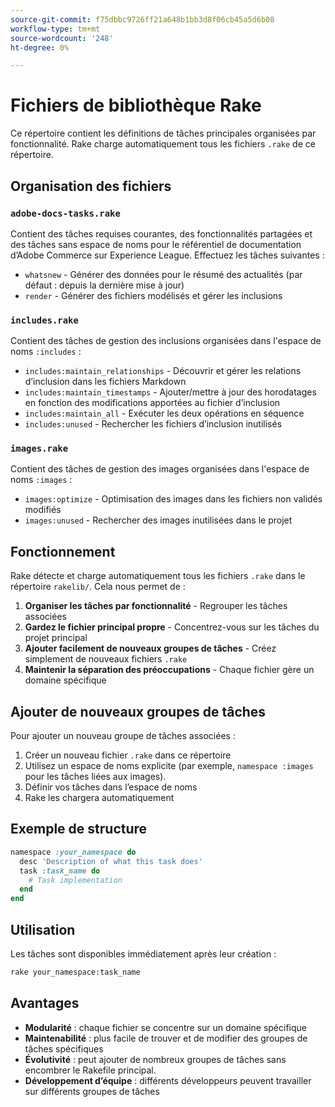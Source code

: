 ```yaml
---
source-git-commit: f75dbbc9726ff21a648b1bb3d8f06cb45a5d6b08
workflow-type: tm+mt
source-wordcount: '248'
ht-degree: 0%

---
```

# Fichiers de bibliothèque Rake

Ce répertoire contient les définitions de tâches principales organisées par fonctionnalité. Rake charge automatiquement tous les fichiers `.rake` de ce répertoire.

## Organisation des fichiers

### `adobe-docs-tasks.rake`

Contient des tâches requises courantes, des fonctionnalités partagées et des tâches sans espace de noms pour le référentiel de documentation d’Adobe Commerce sur Experience League. Effectuez les tâches suivantes :

- `whatsnew` - Générer des données pour le résumé des actualités (par défaut : depuis la dernière mise à jour)
- `render` - Générer des fichiers modélisés et gérer les inclusions

### `includes.rake`

Contient des tâches de gestion des inclusions organisées dans l&#39;espace de noms `:includes` :

- `includes:maintain_relationships` - Découvrir et gérer les relations d’inclusion dans les fichiers Markdown
- `includes:maintain_timestamps` - Ajouter/mettre à jour des horodatages en fonction des modifications apportées au fichier d’inclusion
- `includes:maintain_all` - Exécuter les deux opérations en séquence
- `includes:unused` - Rechercher les fichiers d’inclusion inutilisés

### `images.rake`

Contient des tâches de gestion des images organisées dans l&#39;espace de noms `:images` :

- `images:optimize` - Optimisation des images dans les fichiers non validés modifiés
- `images:unused` - Rechercher des images inutilisées dans le projet

## Fonctionnement

Rake détecte et charge automatiquement tous les fichiers `.rake` dans le répertoire `rakelib/`. Cela nous permet de :

1. **Organiser les tâches par fonctionnalité** - Regrouper les tâches associées
2. **Gardez le fichier principal propre** - Concentrez-vous sur les tâches du projet principal
3. **Ajouter facilement de nouveaux groupes de tâches** - Créez simplement de nouveaux fichiers `.rake`
4. **Maintenir la séparation des préoccupations** - Chaque fichier gère un domaine spécifique

## Ajouter de nouveaux groupes de tâches

Pour ajouter un nouveau groupe de tâches associées :

1. Créer un nouveau fichier `.rake` dans ce répertoire
2. Utilisez un espace de noms explicite (par exemple, `namespace :images` pour les tâches liées aux images).
3. Définir vos tâches dans l’espace de noms
4. Rake les chargera automatiquement

## Exemple de structure

```ruby
namespace :your_namespace do
  desc 'Description of what this task does'
  task :task_name do
    # Task implementation
  end
end
```

## Utilisation

Les tâches sont disponibles immédiatement après leur création :

```bash
rake your_namespace:task_name
```

## Avantages

- **Modularité** : chaque fichier se concentre sur un domaine spécifique
- **Maintenabilité** : plus facile de trouver et de modifier des groupes de tâches spécifiques
- **Évolutivité** : peut ajouter de nombreux groupes de tâches sans encombrer le Rakefile principal.
- **Développement d’équipe** : différents développeurs peuvent travailler sur différents groupes de tâches

